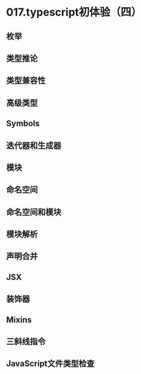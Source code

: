 # 017.typescript初体验（四）

## 枚举

## 类型推论

## 类型兼容性

## 高级类型

## Symbols

## 迭代器和生成器

## 模块

## 命名空间

## 命名空间和模块

## 模块解析

## 声明合并

## JSX

## 装饰器

## Mixins

## 三斜线指令

## JavaScript文件类型检查